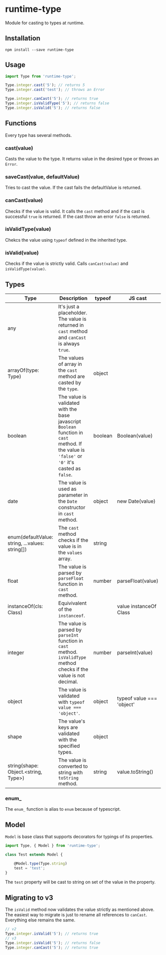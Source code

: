 # runtime-type
Module for casting to types at runtime.

## Installation
```
npm install --save runtime-type
```

## Usage
```javascript
import Type from 'runtime-type';

Type.integer.cast('5'); // returns 5
Type.integer.cast('test'); // throws an Error

Type.integer.canCast('5'); // returns true
Type.integer.isValidType('5'); // returns false
Type.integer.isValid('5'); // returns false
```

## Functions
Every type has several methods.

### cast(value)
Casts the value to the type. It returns value in the desired type or throws an `Error`. 

### saveCast(value, defaultValue)
Tries to cast the value. If the cast fails the defaultValue is returned.

### canCast(value)
Checks if the value is valid. It calls the `cast` method and if the cast is successful `true` is returned. If the cast throw an error `false` is returned. 

### isValidType(value)
Chekcs the value using `typeof` defined in the inherited type.

### isValid(value)
Checks if the value is strictly valid. Calls `canCast(value)` and `isValidType(value)`.

## Types

| Type                                            | Description                                                                                                                                     | typeof  | JS cast                   |
| ----------------------------------------------- | ----------------------------------------------------------------------------------------------------------------------------------------------- | ------- | ------------------------- |
| any                                             | It's just a placeholder. The value is returned in `cast` method and `canCast` is always `true`.                                                 |         |                           |
| arrayOf(type: Type)                             | The values of array in the `cast` method are casted by the `type`.                                                                              | object  |                           | 
| boolean                                         | The value is validated with the base javascript `Boolean` function in `cast` method. If the value is `'false'` or `'0'` it's casted as `false`. | boolean | Boolean(value)            |
| date                                            | The value is used as parameter in the `Date` constructor in `cast` method.                                                                      | object  | new Date(value)           |
| enum(defaultValue: string, ...values: string[]) | The `cast` method checks if the value is in the `values` array.                                                                                 | string  |                           |
| float                                           | The value is parsed by `parseFloat` function in `cast` method.                                                                                  | number  | parseFloat(value)         |
| instanceOf(cls: Class)                          | Equivivalent of the `instanceof`.                                                                                                               |         | value instanceOf Class    |
| integer                                         | The value is parsed by `parseInt` function in `cast` method. `isValidType` method checks if the value is not decimal.                           | number  | parseInt(value)           |
| object                                          | The value is validated with `typeof value === 'object'`.                                                                                        | object  | typeof value === 'object' |
| shape                                           | The value's keys are validated with the specified types.                                                                                        | object  |                           |
| string(shape: Object.<string, Type>)            | The value is converted to string with `toString` method.                                                                                        | string  | value.toString()          |

### enum_
The `enum_` function is alias to `enum` because of typescript.

## Model
`Model` is base class that supports decorators for typings of its properties.
```javascript
import Type, { Model } from 'runtime-type';

class Test extends Model {

	@Model.type(Type.string)
	test = 'test';
}
```
The `test` property will be cast to string on set of the value in the property.

## Migrating to v3
The `isValid` method now validates the value strictly as mentioned above. The easiest way to migrate is just to rename all references to `canCast`. Everything else remains the same.

```javascript
// v2
Type.integer.isValid('5'); // returns true
// v3
Type.integer.isValid('5'); // returns false
Type.integer.canCast('5'); // returns true
```
